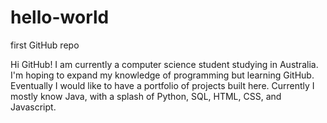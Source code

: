 # hello-world
first GitHub repo

Hi GitHub!
I am currently a computer science student studying in Australia.
I'm hoping to expand my knowledge of programming but learning GitHub.
Eventually I would like to have a portfolio of projects built here.
Currently I mostly know Java, with a splash of Python, SQL, HTML, CSS, and Javascript.
